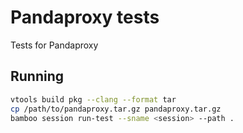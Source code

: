 # Pandaproxy tests

Tests for Pandaproxy

## Running

```sh
vtools build pkg --clang --format tar
cp /path/to/pandaproxy.tar.gz pandaproxy.tar.gz
bamboo session run-test --sname <session> --path .
```
